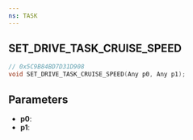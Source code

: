 ```yaml
---
ns: TASK
---
```

## SET_DRIVE_TASK_CRUISE_SPEED

```c
// 0x5C9B84BD7D31D908
void SET_DRIVE_TASK_CRUISE_SPEED(Any p0, Any p1);
```

## Parameters
* **p0**:
* **p1**:
